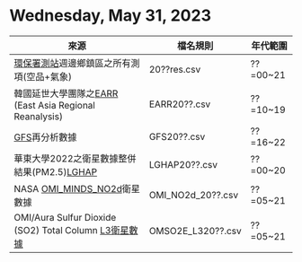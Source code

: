 # Wednesday, May 31, 2023


|來源|檔名規則|年代範圍
-|-|-
[環保署測站][epa]週邊鄉鎮區之所有測項(空品+氣象)|20??res.csv|??=00~21      
韓國延世大學團隊之[EARR][EARR] (East Asia Regional Reanalysis)|EARR20??.csv|??=10~19
[GFS][gfs]再分析數據|GFS20??.csv|??=16~22
華東大學2022之衛星數據整併結果(PM2.5)[LGHAP][LGHAP]|LGHAP20??.csv|??=00~20     
NASA [OMI_MINDS_NO2d][no2d]衛星數據|OMI_NO2d_20??.csv|??=05~21  
OMI/Aura Sulfur Dioxide (SO2) Total Column [L3衛星數據][so2]|OMSO2E_L320??.csv|??=05~21  

[epa]: https://sinotec2.github.io/Focus-on-Air-Quality/AQana/TWNAQ/daymean/ "(待筆記)"
[EARR]: https://sinotec2.github.io/Focus-on-Air-Quality/wind_models/EARR/7-2.EARR2csv "EARR 數據批次轉檔"
[gfs]: https://sinotec2.github.io/Focus-on-Air-Quality/wind_models/EARR/7-3.gfs2csv/ "GFS 再分析數據批次轉檔"
[LGHAP]: https://sinotec2.github.io/Focus-on-Air-Quality/wind_models/EARR/7-4.LGHAP2csv/ "LGHAP 衛星數據批次轉檔"
[no2d]: https://sinotec2.github.io/Focus-on-Air-Quality/AQana/GAQuality/NASA_EarthData/10-2.OMI2csv/ "NASA OMI_MINDS_NO2d衛星數據之解讀與轉檔"
[so2]: https://sinotec2.github.io/Focus-on-Air-Quality/AQana/GAQuality/NASA_EarthData/10-3.OMSO2e/ "OMI-Aura_L3-OMSO2e下載轉檔"